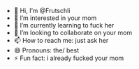 - 👋 Hi, I’m @Frutschli
- 👀 I’m interested in your mom
- 🌱 I’m currently learning to fuck her
- 💞️ I’m looking to collaborate on your mom 
- 📫 How to reach me: just ask her
- 😄 Pronouns: the/ best
- ⚡ Fun fact: i already fucked your mom

<!---
Frutschli/Frutschli is a ✨ special ✨ repository because its `README.md` (this file) appears on your GitHub profile.
You can click the Preview link to take a look at your changes.
--->
